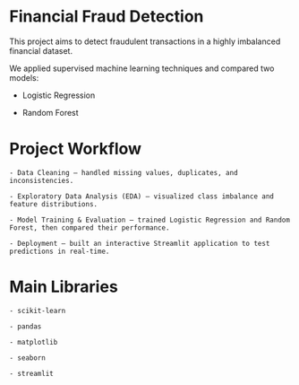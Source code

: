# Financial Fraud Detection

This project aims to detect fraudulent transactions in a highly imbalanced financial dataset.

We applied supervised machine learning techniques and compared two models:

- Logistic Regression

- Random Forest

# Project Workflow

    - Data Cleaning – handled missing values, duplicates, and inconsistencies.
    
    - Exploratory Data Analysis (EDA) – visualized class imbalance and feature distributions.
    
    - Model Training & Evaluation – trained Logistic Regression and Random Forest, then compared their performance.
    
    - Deployment – built an interactive Streamlit application to test predictions in real-time.

# Main Libraries

    - scikit-learn
    
    - pandas
    
    - matplotlib
    
    - seaborn
    
    - streamlit

    
